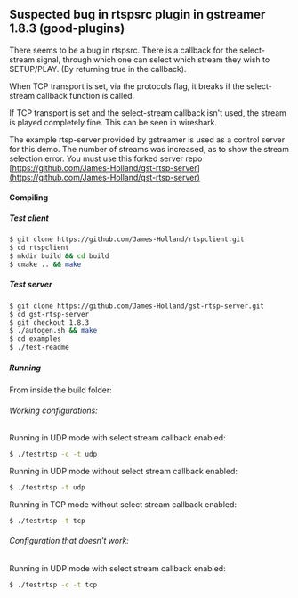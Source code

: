 ## Suspected bug in rtspsrc plugin in gstreamer 1.8.3 (good-plugins)

There seems to be a bug in rtspsrc. There is a callback for the select-stream signal, through which one can select which stream they wish to SETUP/PLAY. (By returning true in the callback).

When TCP transport is set, via the protocols flag, it breaks if the select-stream callback function is called.

If TCP transport is set and the select-stream callback isn't used, the stream is played completely fine. This can be seen in wireshark.

The example rtsp-server provided by gstreamer is used as a control server for this demo. The number of streams was increased, as to show the stream selection error. You must use this forked server repo [https://github.com/James-Holland/gst-rtsp-server](https://github.com/James-Holland/gst-rtsp-server)


#### Compiling
##### Test client
```sh  
$ git clone https://github.com/James-Holland/rtspclient.git
$ cd rtspclient
$ mkdir build && cd build
$ cmake .. && make
```
##### Test server
```sh  
$ git clone https://github.com/James-Holland/gst-rtsp-server.git
$ cd gst-rtsp-server
$ git checkout 1.8.3 
$ ./autogen.sh && make
$ cd examples
$ ./test-readme
```
##### Running
From inside the build folder:

###### Working configurations:
Running in UDP mode with select stream callback enabled:
```sh  
$ ./testrtsp -c -t udp
```

Running in UDP mode without select stream callback enabled:
```sh  
$ ./testrtsp -t udp
```

Running in TCP mode without select stream callback enabled:
```sh  
$ ./testrtsp -t tcp
```

###### Configuration that doesn't work:
Running in UDP mode with select stream callback enabled:
```sh  
$ ./testrtsp -c -t tcp
```





